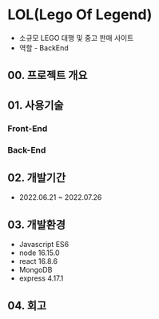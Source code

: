 # LOL(Lego Of Legend)
- 소규모 LEGO 대행 및 중고 판매 사이트
- 역할 - BackEnd

## 00. 프로젝트 개요

## 01. 사용기술
### Front-End


### Back-End

## 02. 개발기간
- 2022.06.21 ~ 2022.07.26
## 03. 개발환경
- Javascript ES6
- node 16.15.0
- react 16.8.6
- MongoDB
- express 4.17.1

## 04. 회고
